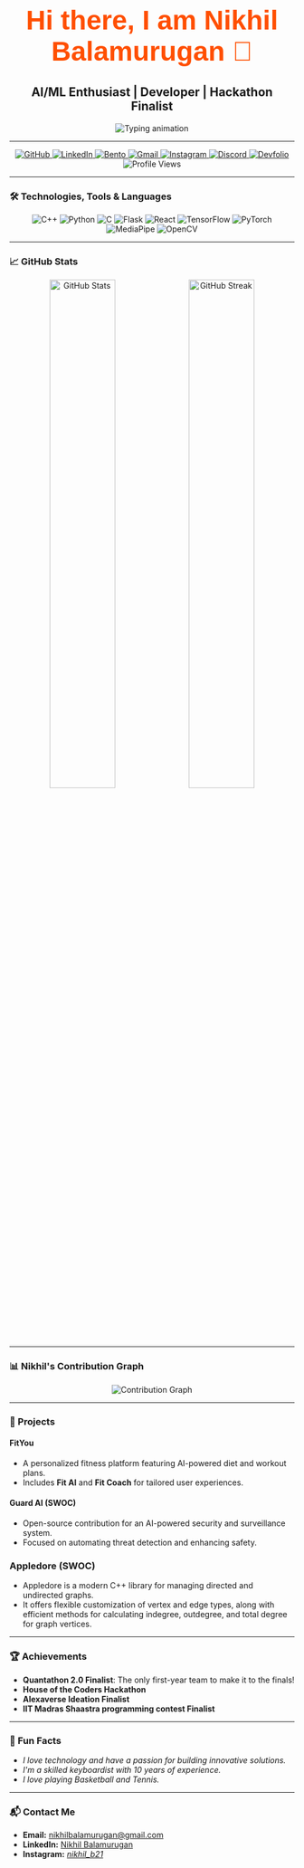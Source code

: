 <div align="center" style="margin-top: 50px;">
  <h1 style="font-family: 'Poppins', sans-serif; color: #ff4f00; font-size: 3rem; font-weight: bold;">
    Hi there, I am Nikhil Balamurugan 👋
  </h1>
</div>

<div align="center">
  <h2><b>AI/ML Enthusiast | Developer | Hackathon Finalist</b></h2>
  <img src="https://readme-typing-svg.herokuapp.com?font=Poppins&size=30&color=FF4F00&center=true&vCenter=true&width=800&lines=Welcome+to+my+GitHub+profile!;AI/ML+Developer+%7C+Open-Source+Contributor;Hackathon+Finalist+%7C+Tech+Enthusiast" alt="Typing animation"/>
</div>

---

<div align="center">
  <a href="https://github.com/Nikhil210206" target="_blank">
    <img alt="GitHub" src="https://img.shields.io/badge/GitHub-%23121011.svg?style=for-the-badge&logo=github&logoColor=white"/>
  </a>
  <a href="https://www.linkedin.com/in/nikhil-b-029a6032b/" target="_blank">
    <img alt="LinkedIn" src="https://img.shields.io/badge/LinkedIn-0A66C2?style=for-the-badge&logo=linkedin&logoColor=white"/>
  </a>
  <a href="https://bento.me/nikhilb" target="_blank">
    <img alt="Bento" src="https://img.shields.io/badge/Bento.me-%23000000.svg?style=for-the-badge&logo=bento&logoColor=white"/>
  </a>
  <a href="mailto:nikhilbalamurugan@gmail.com" target="_blank">
    <img alt="Gmail" src="https://img.shields.io/badge/Gmail-D14836?style=for-the-badge&logo=gmail&logoColor=white"/>
  </a>
  <a href="https://www.instagram.com/_nikhil_b21_/" target="_blank">
    <img alt="Instagram" src="https://img.shields.io/badge/Instagram-E4405F?style=for-the-badge&logo=instagram&logoColor=white"/>
  </a>
  <a href="https://discord.com/users/nikhilb_13596" target="_blank">
    <img alt="Discord" src="https://img.shields.io/badge/Discord-5865F2?style=for-the-badge&logo=discord&logoColor=white"/>
  </a>
  <a href="https://devfolio.co/@Nikhil_6938" target="_blank">
    <img alt="Devfolio" src="https://img.shields.io/badge/Devfolio-%230A0A0A.svg?style=for-the-badge&logo=dev.to&logoColor=white"/>
  </a>
  <img alt="Profile Views" src="https://komarev.com/ghpvc/?username=Nikhil210206&label=Profile+Views&color=orange&style=for-the-badge"/>
</div>

---

### 🛠️ Technologies, Tools & Languages
<div align="center">
  <img src="https://img.shields.io/badge/C++-%2300599C.svg?style=for-the-badge&logo=c%2B%2B&logoColor=white" alt="C++"/>
  <img src="https://img.shields.io/badge/Python-%2314354C.svg?style=for-the-badge&logo=python&logoColor=white" alt="Python"/>
  <img src="https://img.shields.io/badge/C-%23A8B9CC.svg?style=for-the-badge&logo=c&logoColor=white" alt="C"/>
  <img src="https://img.shields.io/badge/Flask-%23000000.svg?style=for-the-badge&logo=flask&logoColor=white" alt="Flask"/>
  <img src="https://img.shields.io/badge/React-%2361DAFB.svg?style=for-the-badge&logo=react&logoColor=white" alt="React"/>
  <img src="https://img.shields.io/badge/TensorFlow-%23FF6F00.svg?style=for-the-badge&logo=tensorflow&logoColor=white" alt="TensorFlow"/>
  <img src="https://img.shields.io/badge/PyTorch-%23EE4C2C.svg?style=for-the-badge&logo=pytorch&logoColor=white" alt="PyTorch"/>
  <img src="https://img.shields.io/badge/MediaPipe-%230075C9.svg?style=for-the-badge&logo=mediapipe&logoColor=white" alt="MediaPipe"/>
  <img src="https://img.shields.io/badge/OpenCV-%23ffffff.svg?style=for-the-badge&logo=opencv&logoColor=black" alt="OpenCV"/>
</div>

---

### 📈 GitHub Stats
<div align="center">
  <img src="https://github-readme-stats.vercel.app/api?username=Nikhil210206&show_icons=true&theme=radical&hide_title=true" alt="GitHub Stats" width="48%"/>
  <img src="https://github-readme-streak-stats.herokuapp.com/?user=Nikhil210206&theme=radical&hide_title=true" alt="GitHub Streak" width="48%"/>
</div>

---

### 📊 Nikhil's Contribution Graph
<div align="center">
  <img src="https://github-readme-activity-graph.vercel.app/graph?username=Nikhil210206&bg_color=0f0f0f&color=ffffff&line=ff4f00&point=ff9900&area=true&hide_border=true" alt="Contribution Graph"/>
</div>

---

### 🚀 Projects
#### **FitYou**
- A personalized fitness platform featuring AI-powered diet and workout plans.
- Includes **Fit AI** and **Fit Coach** for tailored user experiences.

#### **Guard AI (SWOC)**
- Open-source contribution for an AI-powered security and surveillance system.
- Focused on automating threat detection and enhancing safety.

### **Appledore (SWOC)**
- Appledore is a modern C++ library for managing directed and undirected graphs.
- It offers flexible customization of vertex and edge types, along with efficient methods for calculating indegree, outdegree, and total degree for graph vertices.

---

### 🏆 Achievements
- **Quantathon 2.0 Finalist**: The only first-year team to make it to the finals!
- **House of the Coders Hackathon**
- **Alexaverse Ideation Finalist**
- **IIT Madras Shaastra programming contest Finalist**

---

### 🎉 Fun Facts
- *I love technology and have a passion for building innovative solutions.*
- *I'm a skilled keyboardist with 10 years of experience.*
- *I love playing Basketball and Tennis.*

---

### 📬 Contact Me
- **Email:** [nikhilbalamurugan@gmail.com](mailto:nikhilbalamurugan@gmail.com)
- **LinkedIn:** [Nikhil Balamurugan](https://www.linkedin.com/in/nikhil-b-029a6032b/)
- **Instagram:** [_nikhil_b21_](https://www.instagram.com/_nikhil_b21_/)
